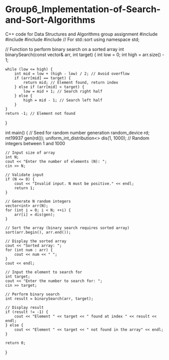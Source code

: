 # Group6_Implementation-of-Search-and-Sort-Algorithms
C++ code for Data Structures and Algorithms group assignment
#include <iostream>
#include <vector>
#include <random>
#include <algorithm> // For std::sort
using namespace std;

// Function to perform binary search on a sorted array
int binarySearch(const vector<int>& arr, int target) {
    int low = 0;
    int high = arr.size() - 1;
    
    while (low <= high) {
        int mid = low + (high - low) / 2; // Avoid overflow
        if (arr[mid] == target) {
            return mid; // Element found, return index
        } else if (arr[mid] < target) {
            low = mid + 1; // Search right half
        } else {
            high = mid - 1; // Search left half
        }
    }
    return -1; // Element not found
}

int main() {
    // Seed for random number generation
    random_device rd;
    mt19937 gen(rd());
    uniform_int_distribution<> dis(1, 1000); // Random integers between 1 and 1000

    // Input size of array
    int N;
    cout << "Enter the number of elements (N): ";
    cin >> N;
    
    // Validate input
    if (N <= 0) {
        cout << "Invalid input. N must be positive." << endl;
        return 1;
    }

    // Generate N random integers
    vector<int> arr(N);
    for (int i = 0; i < N; ++i) {
        arr[i] = dis(gen);
    }

    // Sort the array (binary search requires sorted array)
    sort(arr.begin(), arr.end());

    // Display the sorted array
    cout << "Sorted array: ";
    for (int num : arr) {
        cout << num << " ";
    }
    cout << endl;

    // Input the element to search for
    int target;
    cout << "Enter the number to search for: ";
    cin >> target;

    // Perform binary search
    int result = binarySearch(arr, target);

    // Display result
    if (result != -1) {
        cout << "Element " << target << " found at index " << result << endl;
    } else {
        cout << "Element " << target << " not found in the array" << endl;
    }

    return 0;
}
